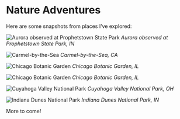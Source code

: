 # Nature Adventures

Here are some snapshots from places I’ve explored:

![Aurora observed at Prophetstown State Park](images/aroraatpark.jpeg)
*Aurora observed at Prophetstown State Park, IN*

![Carmel-by-the-Sea](/images/carmelatsea.JPEG)
*Carmel-by-the-Sea, CA*

![Chicago Botanic Garden](/images/chicagobotanic.JPEG)
*Chicago Botanic Garden, IL*

![Chicago Botanic Garden](/images/chicagobotanic2.JPEG)
*Chicago Botanic Garden, IL*

![Cuyahoga Valley National Park](/images/cuyahoga.JPEG)
*Cuyahoga Valley National Park, OH*

![Indiana Dunes National Park](/images/dunes.JPEG)
*Indiana Dunes National Park, IN*


More to come!

